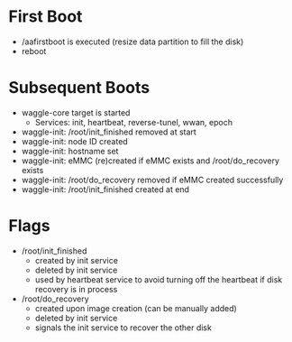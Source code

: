 # First Boot
* /aafirstboot is executed (resize data partition to fill the disk)
* reboot

# Subsequent Boots
* waggle-core target is started
	- Services: init, heartbeat, reverse-tunel, wwan, epoch
* waggle-init: /root/init_finished removed at start
* waggle-init: node ID created
* waggle-init: hostname set
* waggle-init: eMMC (re)created if eMMC exists and /root/do_recovery exists
* waggle-init: /root/do_recovery removed if eMMC created successfully
* waggle-init: /root/init_finished created at end

# Flags
* /root/init_finished
	- created by init service
	- deleted by init service
	- used by heartbeat service to avoid turning off the heartbeat if
	  disk recovery is in process
* /root/do_recovery
	- created upon image creation (can be manually added)
	- deleted by init service
	- signals the init service to recover the other disk


